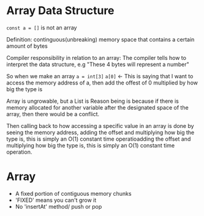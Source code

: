 # Array Data Structure
```const a = []```
is not an array

Definition: continguous(unbreaking) memory space that contains a certain amount of bytes

Compiler responsibility in relation to an array: The compiler tells how to interpret the data structure, e.g "These 4 bytes will represent a number"

So when we make an array
```a = int[3]```
```a[0]``` <- This is saying that I want to access the memory address of a, then add the offest of 0 multiplied by how big the type is

Array is ungrowable, but a List is
Reason being is because if there is memory allocated for another variable after the designated space of the array, then there would be a conflict.

Then calling back to how accessing a specific value in an array is done by seeing the memory address, adding the offset and multiplying how big the type is, this is simply an O(1) constant time operatioadding the offset and multiplying how big the type is, this is simply an O(1) constant time operation.

# Array
- A fixed portion of contiguous memory chunks
- 'FIXED' means you can't grow it
- No 'insertAt' method/ push or pop

